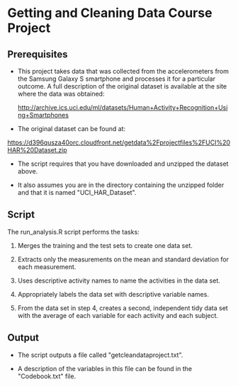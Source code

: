 # Getting and Cleaning Data Course Project

Prerequisites
-------------

- This project takes data that was collected from the accelerometers from the Samsung Galaxy S smartphone and processes it for a particular outcome. A full description of the original dataset is available at the site where the data was obtained:

  http://archive.ics.uci.edu/ml/datasets/Human+Activity+Recognition+Using+Smartphones

- The original dataset can be found at:

https://d396qusza40orc.cloudfront.net/getdata%2Fprojectfiles%2FUCI%20HAR%20Dataset.zip

- The script requires that you have downloaded and unzipped the dataset above.

- It also assumes you are in the directory containing the unzipped folder and that it is named "UCI_HAR_Dataset".

Script
------

  The run_analysis.R script performs the tasks:

  1. Merges the training and the test sets to create one data set.

  2. Extracts only the measurements on the mean and standard deviation for each measurement.

  3. Uses descriptive activity names to name the activities in the data set.

  4. Appropriately labels the data set with descriptive variable names.

  5. From the data set in step 4, creates a second, independent tidy data set with the average of each variable for each activity and each   subject.
 
Output
------

- The script outputs a file called "getcleandataproject.txt".

- A description of the variables in this file can be found in the "Codebook.txt" file.

